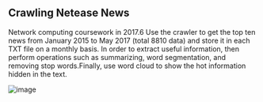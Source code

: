Crawling Netease News
------
Network computing coursework in 2017.6
Use the crawler to get the top ten news from January 2015 to May 2017 (total 8810 data) and store it in each TXT file on a monthly basis. In order to extract useful information, then perform operations such as summarizing, word segmentation, and removing stop words.Finally, use word cloud to show the hot information hidden in the text.

![image](https://github.com/Torero2016/PaWangyi/blob/master/2.png)
